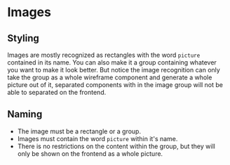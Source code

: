 # Images

## Styling
Images are mostly recognized as rectangles with the word `picture` contained in its name. You can also make it a group containing whatever you want to make it look better. But notice the image recognition can only take the group as a whole wireframe component and generate a whole picture out of it, separated components with in the image group will not be able to separated on the frontend. 

## Naming
* The image must be a rectangle or a group.
* Images must contain the word `picture` within it's name.
* There is no restrictions on the content within the group, but they will only be shown on the frontend as a whole picture. 
